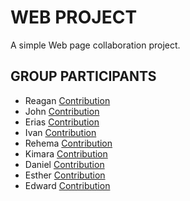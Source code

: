 # WEB PROJECT
A simple Web page collaboration project.

## GROUP PARTICIPANTS
- Reagan [Contribution](Github-page)
- John [Contribution](Github-page)
- Erias [Contribution](Github-page)
- Ivan [Contribution](Github-page)
- Rehema [Contribution](Github-page)
- Kimara [Contribution](Github-page)
- Daniel [Contribution](Github-page)
- Esther [Contribution](Github-page)
- Edward [Contribution](Github-page)
